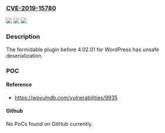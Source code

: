 ### [CVE-2019-15780](https://cve.mitre.org/cgi-bin/cvename.cgi?name=CVE-2019-15780)
![](https://img.shields.io/static/v1?label=Product&message=n%2Fa&color=blue)
![](https://img.shields.io/static/v1?label=Version&message=n%2Fa&color=blue)
![](https://img.shields.io/static/v1?label=Vulnerability&message=n%2Fa&color=brighgreen)

### Description

The formidable plugin before 4.02.01 for WordPress has unsafe deserialization.

### POC

#### Reference
- https://wpvulndb.com/vulnerabilities/9935

#### Github
No PoCs found on GitHub currently.


